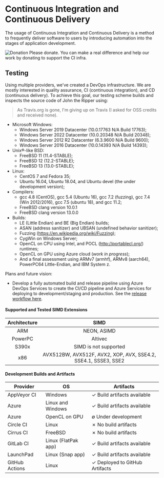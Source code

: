 # Continuous Integration and Continuous Delivery

The usage of Continuous Integration and Continuous Delivery is a method to frequently deliver software to users by introducing automation into the stages of application development.

![Donation](https://img.shields.io/badge/Donate-Yes-brightgreen?style=flat&logo=github-sponsors) Please donate. You can make a real difference and help our work by donating to support the CI infra.

## Testing

Using multiple providers, we've created a DevOps infrastructure. We are mostly interested
in quality assurance, CI (continuous integration), and CD (continuous delivery). To achieve
this goal, our testing scheme builds and inspects the source code of John the Ripper
using:

> As Travis.org is gone, I'm giving up on Travis (I asked for OSS credits and received none).

- Microsoft Windows:
  - Windows Server 2019 Datacenter (10.0.17763 N/A Build 17763);
  - Windows Server 2022 Datacenter (10.0.20348 N/A Build 20348);
  - Windows Server 2012 R2 Datacenter (6.3.9600 N/A Build 9600);
  - Windows Server 2016 Datacenter (10.0.14393 N/A Build 14393);
- Unix®-like BSD:
  - FreeBSD 11 (11.4-STABLE);
  - FreeBSD 12 (12.2-STABLE);
  - FreeBSD 13 (13.0-STABLE);
- Linux:
  - CentOS 7 and Fedora 35;
  - Ubuntu 16.04, Ubuntu 18.04, and Ubuntu devel (the under development version);
- Compilers:
  - gcc 4.8 (CentOS), gcc 5.4 (Ubuntu 16), gcc 7.2 (fuzzing), gcc 7.4 (Win 2012/2016), gcc 7.5 (ubuntu 18), and gcc 11.2;
  - FreeBSD clang version 10.0.1
  - FreeBSD clang version 13.0.0
- Builds:
  - LE (Little Endian) and BE (Big Endian) builds;
  - ASAN (address sanitizer) and UBSAN (undefined behavior sanitizer);
  - Fuzzing (<https://en.wikipedia.org/wiki/Fuzzing>);
  - CygWin on Windows Server;
  - OpenCL on CPU using Intel, and POCL (<http://portablecl.org/>) runtimes;
  - OpenCL on GPU using Azure cloud (_work in progress_);
  - And a final assessment using ARMv7 (armhf), ARMv8 (aarch64), PowerPC64 Little-Endian,
and IBM System z.

Plans and future vision:

- Develop a fully automated build and release pipeline using Azure DevOps Services
  to create the CI/CD pipeline and Azure Services for deploying to development/staging and
  production.
  See the [release workflow here](https://github.com/openwall/john-packages/blob/master/tests/CI-workflow.pdf).

#### Supported and Tested SIMD Extensions

| Architecture | SIMD |
| :-: | :-: |
| ARM | NEON, ASIMD |
| PowerPC | Altivec |
| S390x | SIMD is not supported |
| x86| AVX512BW, AVX512F, AVX2, XOP, AVX, SSE4.2, SSE4.1, SSSE3, SSE2 |

#### Development Builds and Artifacts

| Provider   | OS | Artifacts |
| ------------- | ------------- | ----- |
| AppVeyor CI | Windows | ✓ Build artifacts available |
| Azure | Linux and Windows | ✓ Build artifacts available |
| Azure | OpenCL on GPU | ∅ Under development |
| Circle CI | Linux | ✗ No build artifacts |
| Cirrus CI | FreeBSD | ✗ No build artifacts |
| GitLab CI | Linux (FlatPak app) | ✓ Build artifacts available |
| LaunchPad | Linux (Snap app) | ✓ Build artifacts available |
| GitHub Actions | Linux | ✓ Deployed to GitHub Artifacts |
